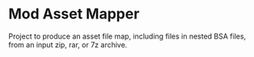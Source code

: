# Mod Asset Mapper
Project to produce an asset file map, including files in nested BSA files, from an input zip, rar, or 7z archive.
